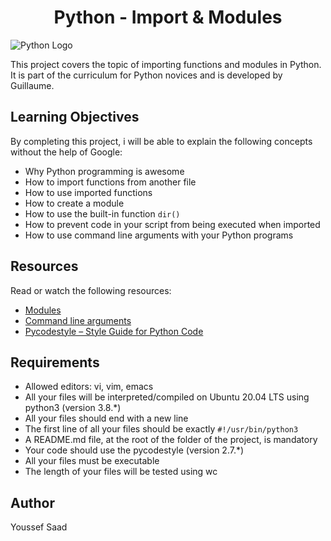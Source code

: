 
<p align="center">
  <h1 align="center">Python - Import & Modules</h1>
  <img src="https://miro.medium.com/v2/resize:fit:1400/1*EFGFJW1UPknNW5DDoM7qSw.gif" alt="Python Logo">
</p>

This project covers the topic of importing functions and modules in Python. It is part of the curriculum for Python novices and is developed by Guillaume.

## Learning Objectives

By completing this project, i will be able to explain the following concepts without the help of Google:

- Why Python programming is awesome
- How to import functions from another file
- How to use imported functions
- How to create a module
- How to use the built-in function `dir()`
- How to prevent code in your script from being executed when imported
- How to use command line arguments with your Python programs

## Resources

Read or watch the following resources:

- [Modules](https://docs.python.org/3/tutorial/modules.html)
- [Command line arguments](https://docs.python.org/3/tutorial/stdlib.html#command-line-arguments)
- [Pycodestyle – Style Guide for Python Code](https://pycodestyle.pycqa.org/en/latest/index.html)

## Requirements

- Allowed editors: vi, vim, emacs
- All your files will be interpreted/compiled on Ubuntu 20.04 LTS using python3 (version 3.8.*)
- All your files should end with a new line
- The first line of all your files should be exactly `#!/usr/bin/python3`
- A README.md file, at the root of the folder of the project, is mandatory
- Your code should use the pycodestyle (version 2.7.*)
- All your files must be executable
- The length of your files will be tested using wc

## Author
Youssef Saad